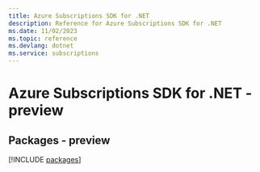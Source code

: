```yaml
---
title: Azure Subscriptions SDK for .NET
description: Reference for Azure Subscriptions SDK for .NET
ms.date: 11/02/2023
ms.topic: reference
ms.devlang: dotnet
ms.service: subscriptions
---
```

# Azure Subscriptions SDK for .NET - preview
## Packages - preview
[!INCLUDE [packages](subscriptions-index.md)]